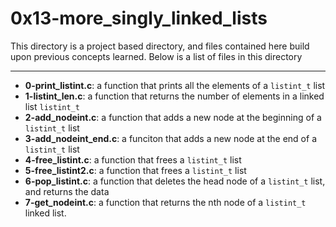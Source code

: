 # 0x13-more_singly_linked_lists
This directory is a project based directory, and files contained here build upon previous concepts learned.
Below is a list of files in this directory

---
- **0-print_listint.c**: a function that prints all the elements of a `listint_t` list
- **1-listint_len.c**: a function that returns the number of elements in a linked list `listint_t`
- **2-add_nodeint.c**: a function that adds a new node at the beginning of a `listint_t` list
- **3-add_nodeint_end.c**: a funciton that adds a new node at the end of a `listint_t` list
- **4-free_listint.c**: a function that frees a `listint_t` list
- **5-free_listint2.c**: a function that frees a `listint_t` list
- **6-pop_listint.c**: a function that deletes the head node of a `listint_t` list, and returns the data
- **7-get_nodeint.c**: a function that returns the nth node of a `listint_t` linked list.
